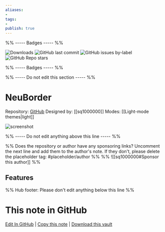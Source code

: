 ```yaml
---
aliases:
- 
tags: 
- 
publish: true
---
```


%% ----- Badges ----- %%

![Downloads](https://img.shields.io/badge/downloads-5196-573E7A?style=for-the-badge&logo=)
![GitHub last commit](https://img.shields.io/github/last-commit/sq1000000/NeuBorder?color=573E7A&label=last%20update&logo=github&style=for-the-badge)
![GitHub issues by-label](https://img.shields.io/github/issues/sq1000000/NeuBorder/help%20wanted?color=573E7A&logo=github&style=for-the-badge) 
![GitHub Repo stars](https://img.shields.io/github/stars/sq1000000/NeuBorder?color=573E7A&logo=github&style=for-the-badge)

%% ----- Badges ----- %%

%% ----- Do not edit this section ----- %%

# NeuBorder

Repository: [GitHub](https://github.com/sq1000000/NeuBorder)
Designed by: [[sq1000000]]
Modes: [[Light-mode themes|light]]



![screenshot](https://github.com/sq1000000/NeuBorder/raw/HEAD/img/cover.png)

%% ----- Do not edit anything above this line ----- %% 

%% Does the repository or author have any sponsoring links? Uncomment the next line and add them to the author's note. If they don't, please delete the placeholder tag: #placeholder/author %%
%% ![[sq1000000#Sponsor this author]] %%


## Features



%% Hub footer: Please don't edit anything below this line %%

# This note in GitHub

<span class="git-footer">[Edit In GitHub](https://github.dev/obsidian-community/obsidian-hub/blob/main/02%20-%20Community%20Expansions/02.05%20All%20Community%20Expansions/Themes/NeuBorder.md "git-hub-edit-note") | [Copy this note](https://raw.githubusercontent.com/obsidian-community/obsidian-hub/main/02%20-%20Community%20Expansions/02.05%20All%20Community%20Expansions/Themes/NeuBorder.md "git-hub-copy-note") | [Download this vault](https://github.com/obsidian-community/obsidian-hub/archive/refs/heads/main.zip "git-hub-download-vault") </span>
